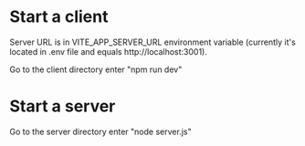 # Start a client

Server URL is in VITE_APP_SERVER_URL environment variable (currently it's located in .env file and equals http://localhost:3001). 

Go to the client directory
enter "npm run dev"

# Start a server

Go to the server directory
enter "node server.js"
